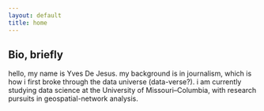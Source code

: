 ```yaml
---
layout: default
title: home
---
```


## Bio, briefly

hello, my name is Yves De Jesus. my background is in journalism, which is how i first broke through the data universe (data-verse?). i am currently studying data science at the University of Missouri–Columbia, with research pursuits in geospatial-network analysis.


